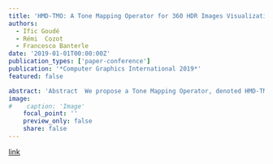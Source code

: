```yaml
---
title: 'HMD-TMO: A Tone Mapping Operator for 360 HDR Images Visualization for Head Mounted Displays'
authors:
  - Ific Goudé
  - Rémi  Cozot
  - Francesco Banterle
date: '2019-01-01T00:00:00Z'
publication_types: ['paper-conference']
publication: '*Computer Graphics International 2019*'
featured: false

abstract: 'Abstract  We propose a Tone Mapping Operator, denoted HMD-TMO, dedicated to the visualization of 360&deg High Dynamic Range images on Head Mounted Displays. The few existing studies about this topic have shown that the existing Tone Mapping Operators for classic 2D images are not adapted to 360&deg High Dynamic Range images. Consequently, several dedicated operators have been proposed. Instead of operating on the entire 360&deg image, they only consider the part of the image currently viewed by the user. Tone mapping a part of the 360&deg image is less challenging as it does not preserve the global luminance dynamic of the scene. To cope with this problem, we propose a novel tone mapping operator which takes advantage of both a view-dependant tone mapping that enhances the contrast, and a Tone Mapping Operator applied to the entire 360&deg image that preserves global coherency. Furthermore, we present a subjective study to model lightness perception in a Head Mounted Display.     Official link to the publication.'
image:
#    caption: 'Image'
    focal_point: ''
    preview_only: false
    share: false
---
```

[link](https://www.springerprofessional.de/en/hmd-tmo-a-tone-mapping-operator-for-360-hdr-images-visualization/16798156)

